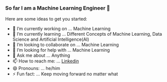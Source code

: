 ### So far I am a Machine Learning Engineer 👋


Here are some ideas to get you started:

- 🔭 I’m currently working on ... Machine Learning
- 🌱 I’m currently learning ... Different Concepts of Machine Learning, Data Science and Artificial Intelligence(AI)
- 👯 I’m looking to collaborate on ... Machine Learning
- 🤔 I’m looking for help with ... Machine Learning
- 💬 Ask me about ... Anything
- 📫 How to reach me: ... [Linkedin](https://www.linkedin.com/in/naveen-indluru/)
- 😄 Pronouns: ... he/him
- ⚡ Fun fact: ... Keep moving forward no matter what
